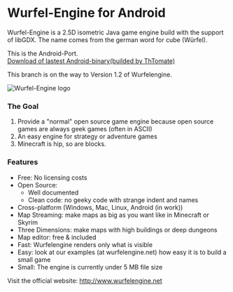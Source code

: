 Wurfel-Engine for Android
============

Wurfel-Engine is a 2.5D isometric Java game engine build with the support of libGDX.
The name comes from the german word for cube (Würfel).

This is the Android-Port.<br>[Download of lastest Android-binary(builded by ThTomate)](http://173180.webhosting68.1blu.de/WE-a/Wurfel-Engine-for-android_lastest.apk)

This branch is on the way to Version 1.2 of Wurfelengine.

![Wurfel-Engine logo](http://wurfelengine.net/images/logo_medium.png)


### The Goal

1. Provide a "normal" open source game engine because open source games are always geek games (often in ASCII)
2. An easy engine for strategy or adventure games
3. Minecraft is hip, so are blocks.

### Features

* Free: No licensing costs
* Open Source:
	* Well documented
	* Clean code: no geeky code with strange indent and names
* Cross-platform (Windows, Mac, Linux, Android (in work))
* Map Streaming: make maps as big as you want like in Minecraft or Skyrim
* Three Dimensions: make maps with high buildings or deep dungeons
* Map editor: free & included
* Fast: Wurfelengine renders only what is visible 
* Easy: look at our examples (at wurfelengine.net) how easy it is to build a small game
* Small: The engine is currently under 5 MB file size

Visit the official website:
http://www.wurfelengine.net
